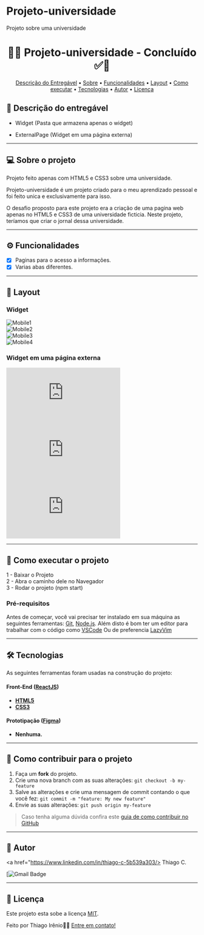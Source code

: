 # Projeto-universidade
Projeto sobre uma universidade
<!-- 
	FIZ UM VÍDEO NO MEU CANAL (), 
 	MOSTRANDO PASSO-A-PASSO DE COMO
  	UTILIZAR ESSA DESCRIÇÃO
 
-->

<!-- MODELO PROJETO EM ANDAMENTO -->


<!-- ---------------------------------------------------------------------- -->

<!-- MODELO PROJETO FINALIZADO -->
<h1 align="center"> 
	  🚀✅ Projeto-universidade - Concluído ✅🚀
</h1>

<!-- ---------------------------------------------------------------------- -->

<!-- MODELO MENU DE NAVEGAÇÃO -->
<p align="center">
 <a href="#-Descrição-do-entregável">Descrição do Entregável</a> •
 <a href="#-sobre-o-projeto">Sobre</a> •
 <a href="#-funcionalidades">Funcionalidades</a> •
 <a href="#-layout">Layout</a> • 
 <a href="#-como-executar-o-projeto">Como executar</a> • 
 <a href="#-tecnologias">Tecnologias</a> • 
 <a href="#-autor">Autor</a> • 
 <a href="#user-content--licença">Licença</a>
</p>

<!-- ---------------------------------------------------------------------- -->

<!-- MODELO DE DESCRIÇÃO -->
## 📄 Descrição do entregável

<!-- EXEMPLO DE DESCRIÇÃO DE UM PROJETO: -->
- Widget (Pasta que armazena apenas o widget)

- ExternalPage (Widget em uma página externa)

---

<!-- ---------------------------------------------------------------------- -->

<!-- MODELO DESCRIÇÃO SOBRE O PROJETO: -->
## 💻 Sobre o projeto

Projeto feito apenas com HTML5 e CSS3 sobre uma universidade.

<!-- EXPLICA O MOTIVO DO PROJETO -->
Projeto-universidade é um projeto criado para o meu aprendizado pessoal e foi feito unica e exclusivamente para isso.

O desafio proposto para este projeto era a criação de uma pagina web apenas no HTML5 e CSS3 de uma universidade ficticia. Neste projeto, teríamos que criar o jornal dessa universidade.

<!-- LINHA DE DIVISÃO: -->
---

<!-- ---------------------------------------------------------------------- -->

<!-- MODELO FUNCIONALIDADES: -->
## ⚙️ Funcionalidades

<!-- EXEMPLO DE FUNCIONALIDADES: -->
- [x] Paginas para o acesso a informações.
- [x] Varias abas diferentes.

---

<!-- ---------------------------------------------------------------------- -->

<!-- EXEMPLO DE LAYOUT: -->
## 🎨 Layout

### Widget

<!-- AQUI VOCÊ PASSA O CAMINHO DA IMAGEM -->
![Mobile1](https://github.com/thiagoirenio/Projeto-universidade/blob/main/imagens/capa.png)<br>
![Mobile2](https://github.com/thiagoirenio/Projeto-universidade/blob/main/imagens/fundo.png)<br>
![Mobile3](https://github.com/thiagoirenio/Projeto-universidade/blob/main/imagens/fundo2.png)<br>
![Mobile4](https://github.com/thiagoirenio/Projeto-universidade/blob/main/imagens/logo.png)

### Widget em uma página externa

![Web1](https://thiagoirenio.github.io/Projeto-universidade/index.html)
![Web1](https://thiagoirenio.github.io/Projeto-universidade/quem-somos.html)
![Web1](https://thiagoirenio.github.io/Projeto-universidade/contato.html)

---

<!-- ---------------------------------------------------------------------- -->

<!-- MODELO DE COMO EXECUTAR O PROJETO -->
## 🚀 Como executar o projeto

1 - Baixar o Projeto <br>
2 - Abra o caminho dele no Navegador<br>
3 - Rodar o projeto (npm start)

<!-- ---------------------------------------------------------------------- -->

<!-- MODELO DE PRÉ REQUISITOS -->
### Pré-requisitos

Antes de começar, você vai precisar ter instalado em sua máquina as seguintes ferramentas:
[Git](https://git-scm.com), [Node.js](https://nodejs.org/en/). 
Além disto é bom ter um editor para trabalhar com o código como [VSCode](https://code.visualstudio.com/)
Ou de preferencia [LazyVim](https://www.lazyvim.org/)

---

<!-- ---------------------------------------------------------------------- -->

<!-- MODELO DE TECNOLOGIAS -->
## 🛠 Tecnologias

As seguintes ferramentas foram usadas na construção do projeto:

#### **Front-End**  ([ReactJS](https://reactjs.org/)) 

-   **[HTML5](https://developer.mozilla.org/pt-BR/docs/Learn/Getting_started_with_the_web/HTML_basics)**
-   **[CSS3](https://www.w3schools.com/Css/)**

#### **Prototipação** ([Figma](https://www.figma.com/))

- **Nenhuma.**

---

<!-- ---------------------------------------------------------------------- -->

<!-- MODELO DE COMO CONTRIBUIR PARA O PROJETO -->
## 💪 Como contribuir para o projeto

1. Faça um **fork** do projeto.
2. Crie uma nova branch com as suas alterações: `git checkout -b my-feature`
3. Salve as alterações e crie uma mensagem de commit contando o que você fez: `git commit -m "feature: My new feature"`
4. Envie as suas alterações: `git push origin my-feature`
> Caso tenha alguma dúvida confira este [guia de como contribuir no GitHub](./CONTRIBUTING.md)

---

<!-- ---------------------------------------------------------------------- -->

<!-- MODELO DE AUTOR-->
## 🦸 Autor

<a href="https://www.linkedin.com/in/thiago-c-5b539a303/>
Thiago C.</a>
 <br />
 
[![Gmail Badge]()

---

<!-- ---------------------------------------------------------------------- -->

<!-- MODELO DE LICENÇA -->
## 📝 Licença

Este projeto esta sobe a licença [MIT](./LICENSE).

Feito por Thiago Irênio👋🏽 [Entre em contato!](https://www.linkedin.com/in/thiago-c-5b539a303)

